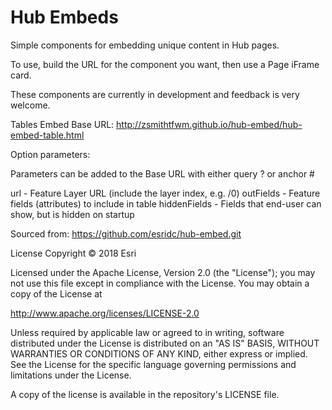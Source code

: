 # Hub Embeds
Simple components for embedding unique content in Hub pages.

To use, build the URL for the component you want, then use a Page iFrame card.

These components are currently in development and feedback is very welcome.

Tables
Embed Base URL: http://zsmithtfwm.github.io/hub-embed/hub-embed-table.html

Option parameters:

Parameters can be added to the Base URL with either query ? or anchor #

url - Feature Layer URL (include the layer index, e.g. /0)
outFields - Feature fields (attributes) to include in table
hiddenFields - Fields that end-user can show, but is hidden on startup

Sourced from: https://github.com/esridc/hub-embed.git

License
Copyright © 2018 Esri

Licensed under the Apache License, Version 2.0 (the "License"); you may not use this file except in compliance with the License. You may obtain a copy of the License at

http://www.apache.org/licenses/LICENSE-2.0

Unless required by applicable law or agreed to in writing, software distributed under the License is distributed on an "AS IS" BASIS, WITHOUT WARRANTIES OR CONDITIONS OF ANY KIND, either express or implied. See the License for the specific language governing permissions and limitations under the License.

A copy of the license is available in the repository's LICENSE file.
